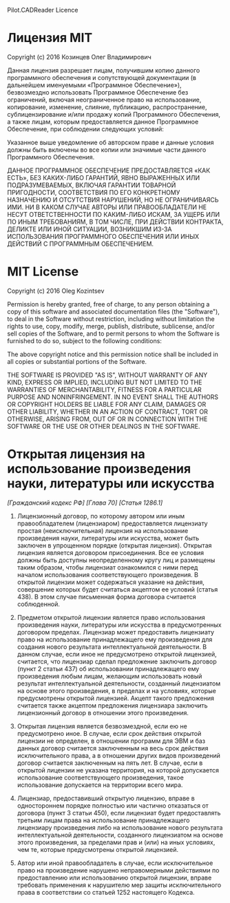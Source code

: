 ﻿Pilot.CADReader Licence

Лицензия MIT
==================================================

Copyright (c) 2016 Козинцев Олег Владимирович

Данная лицензия разрешает лицам, получившим копию данного программного обеспечения и сопутствующей документации (в дальнейшем именуемыми «Программное Обеспечение»), безвозмездно использовать Программное Обеспечение без ограничений, включая неограниченное право на использование, копирование, изменение, слияние, публикацию, распространение, сублицензирование и/или продажу копий Программного Обеспечения, а также лицам, которым предоставляется данное Программное Обеспечение, при соблюдении следующих условий:

Указанное выше уведомление об авторском праве и данные условия должны быть включены во все копии или значимые части данного Программного Обеспечения.

ДАННОЕ ПРОГРАММНОЕ ОБЕСПЕЧЕНИЕ ПРЕДОСТАВЛЯЕТСЯ «КАК ЕСТЬ», БЕЗ КАКИХ-ЛИБО ГАРАНТИЙ, ЯВНО ВЫРАЖЕННЫХ ИЛИ ПОДРАЗУМЕВАЕМЫХ, ВКЛЮЧАЯ ГАРАНТИИ ТОВАРНОЙ ПРИГОДНОСТИ, СООТВЕТСТВИЯ ПО ЕГО КОНКРЕТНОМУ НАЗНАЧЕНИЮ И ОТСУТСТВИЯ НАРУШЕНИЙ, НО НЕ ОГРАНИЧИВАЯСЬ ИМИ. НИ В КАКОМ СЛУЧАЕ АВТОРЫ ИЛИ ПРАВООБЛАДАТЕЛИ НЕ НЕСУТ ОТВЕТСТВЕННОСТИ ПО КАКИМ-ЛИБО ИСКАМ, ЗА УЩЕРБ ИЛИ ПО ИНЫМ ТРЕБОВАНИЯМ, В ТОМ ЧИСЛЕ, ПРИ ДЕЙСТВИИ КОНТРАКТА, ДЕЛИКТЕ ИЛИ ИНОЙ СИТУАЦИИ, ВОЗНИКШИМ ИЗ-ЗА ИСПОЛЬЗОВАНИЯ ПРОГРАММНОГО ОБЕСПЕЧЕНИЯ ИЛИ ИНЫХ ДЕЙСТВИЙ С ПРОГРАММНЫМ ОБЕСПЕЧЕНИЕМ.


MIT License
==================================================

Copyright (c) 2016 Oleg Kozintsev

Permission is hereby granted, free of charge, to any person obtaining a copy of this software and associated documentation files (the "Software"), to deal in the Software without restriction, including without limitation the rights to use, copy, modify, merge, publish, distribute, sublicense, and/or sell copies of the Software, and to permit persons to whom the Software is furnished to do so, subject to the following conditions:

The above copyright notice and this permission notice shall be included in all copies or substantial portions of the Software.

THE SOFTWARE IS PROVIDED "AS IS", WITHOUT WARRANTY OF ANY KIND, EXPRESS OR IMPLIED, INCLUDING BUT NOT LIMITED TO THE WARRANTIES OF MERCHANTABILITY, FITNESS FOR A PARTICULAR PURPOSE AND NONINFRINGEMENT. IN NO EVENT SHALL THE AUTHORS OR COPYRIGHT HOLDERS BE LIABLE FOR ANY CLAIM, DAMAGES OR OTHER LIABILITY, WHETHER IN AN ACTION OF CONTRACT, TORT OR OTHERWISE, ARISING FROM, OUT OF OR IN CONNECTION WITH THE SOFTWARE OR THE USE OR OTHER DEALINGS IN THE SOFTWARE.


Открытая лицензия на использование произведения науки, литературы или искусства
==================================================

*[Гражданский кодекс РФ] [Глава 70] [Статья 1286.1]*

1. Лицензионный договор, по которому автором или иным правообладателем (лицензиаром) предоставляется лицензиату простая (неисключительная) лицензия на использование произведения науки, литературы или искусства, может быть заключен в упрощенном порядке (открытая лицензия).
Открытая лицензия является договором присоединения. Все ее условия должны быть доступны неопределенному кругу лиц и размещены таким образом, чтобы лицензиат ознакомился с ними перед началом использования соответствующего произведения. В открытой лицензии может содержаться указание на действия, совершение которых будет считаться акцептом ее условий (статья 438). В этом случае письменная форма договора считается соблюденной.

2. Предметом открытой лицензии является право использования произведения науки, литературы или искусства в предусмотренных договором пределах.
Лицензиар может предоставить лицензиату право на использование принадлежащего ему произведения для создания нового результата интеллектуальной деятельности. В данном случае, если иное не предусмотрено открытой лицензией, считается, что лицензиар сделал предложение заключить договор (пункт 2 статьи 437) об использовании принадлежащего ему произведения любым лицам, желающим использовать новый результат интеллектуальной деятельности, созданный лицензиатом на основе этого произведения, в пределах и на условиях, которые предусмотрены открытой лицензией. Акцепт такого предложения считается также акцептом предложения лицензиара заключить лицензионный договор в отношении этого произведения.

3. Открытая лицензия является безвозмездной, если ею не предусмотрено иное.
В случае, если срок действия открытой лицензии не определен, в отношении программ для ЭВМ и баз данных договор считается заключенным на весь срок действия исключительного права, а в отношении других видов произведений договор считается заключенным на пять лет.
В случае, если в открытой лицензии не указана территория, на которой допускается использование соответствующего произведения, такое использование допускается на территории всего мира.

4. Лицензиар, предоставивший открытую лицензию, вправе в одностороннем порядке полностью или частично отказаться от договора (пункт 3 статьи 450), если лицензиат будет предоставлять третьим лицам права на использование принадлежащего лицензиару произведения либо на использование нового результата интеллектуальной деятельности, созданного лицензиатом на основе этого произведения, за пределами прав и (или) на иных условиях, чем те, которые предусмотрены открытой лицензией.

5. Автор или иной правообладатель в случае, если исключительное право на произведение нарушено неправомерными действиями по предоставлению или использованию открытой лицензии, вправе требовать применения к нарушителю мер защиты исключительного права в соответствии со статьей 1252 настоящего Кодекса.
